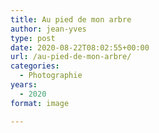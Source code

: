 ```yaml
---
title: Au pied de mon arbre
author: jean-yves
type: post
date: 2020-08-22T08:02:55+00:00
url: /au-pied-de-mon-arbre/
categories:
  - Photographie
years:
  - 2020
format: image

---
```

